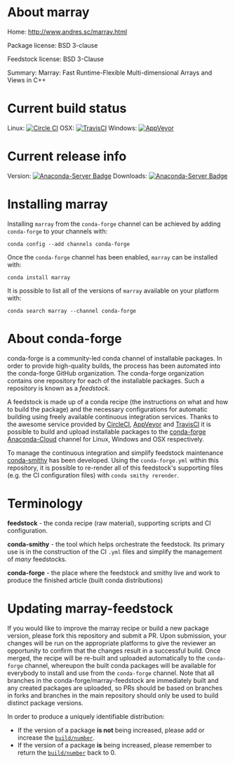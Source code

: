 About marray
============

Home: http://www.andres.sc/marray.html

Package license: BSD 3-clause

Feedstock license: BSD 3-Clause

Summary: Marray: Fast Runtime-Flexible Multi-dimensional Arrays and Views in C++



Current build status
====================

Linux: [![Circle CI](https://circleci.com/gh/conda-forge/marray-feedstock.svg?style=shield)](https://circleci.com/gh/conda-forge/marray-feedstock)
OSX: [![TravisCI](https://travis-ci.org/conda-forge/marray-feedstock.svg?branch=master)](https://travis-ci.org/conda-forge/marray-feedstock)
Windows: [![AppVeyor](https://ci.appveyor.com/api/projects/status/github/conda-forge/marray-feedstock?svg=True)](https://ci.appveyor.com/project/conda-forge/marray-feedstock/branch/master)

Current release info
====================
Version: [![Anaconda-Server Badge](https://anaconda.org/conda-forge/marray/badges/version.svg)](https://anaconda.org/conda-forge/marray)
Downloads: [![Anaconda-Server Badge](https://anaconda.org/conda-forge/marray/badges/downloads.svg)](https://anaconda.org/conda-forge/marray)

Installing marray
=================

Installing `marray` from the `conda-forge` channel can be achieved by adding `conda-forge` to your channels with:

```
conda config --add channels conda-forge
```

Once the `conda-forge` channel has been enabled, `marray` can be installed with:

```
conda install marray
```

It is possible to list all of the versions of `marray` available on your platform with:

```
conda search marray --channel conda-forge
```


About conda-forge
=================

conda-forge is a community-led conda channel of installable packages.
In order to provide high-quality builds, the process has been automated into the
conda-forge GitHub organization. The conda-forge organization contains one repository
for each of the installable packages. Such a repository is known as a *feedstock*.

A feedstock is made up of a conda recipe (the instructions on what and how to build
the package) and the necessary configurations for automatic building using freely
available continuous integration services. Thanks to the awesome service provided by
[CircleCI](https://circleci.com/), [AppVeyor](http://www.appveyor.com/)
and [TravisCI](https://travis-ci.org/) it is possible to build and upload installable
packages to the [conda-forge](https://anaconda.org/conda-forge)
[Anaconda-Cloud](http://docs.anaconda.org/) channel for Linux, Windows and OSX respectively.

To manage the continuous integration and simplify feedstock maintenance
[conda-smithy](http://github.com/conda-forge/conda-smithy) has been developed.
Using the ``conda-forge.yml`` within this repository, it is possible to re-render all of
this feedstock's supporting files (e.g. the CI configuration files) with ``conda smithy rerender``.


Terminology
===========

**feedstock** - the conda recipe (raw material), supporting scripts and CI configuration.

**conda-smithy** - the tool which helps orchestrate the feedstock.
                   Its primary use is in the construction of the CI ``.yml`` files
                   and simplify the management of *many* feedstocks.

**conda-forge** - the place where the feedstock and smithy live and work to
                  produce the finished article (built conda distributions)


Updating marray-feedstock
=========================

If you would like to improve the marray recipe or build a new
package version, please fork this repository and submit a PR. Upon submission,
your changes will be run on the appropriate platforms to give the reviewer an
opportunity to confirm that the changes result in a successful build. Once
merged, the recipe will be re-built and uploaded automatically to the
`conda-forge` channel, whereupon the built conda packages will be available for
everybody to install and use from the `conda-forge` channel.
Note that all branches in the conda-forge/marray-feedstock are
immediately built and any created packages are uploaded, so PRs should be based
on branches in forks and branches in the main repository should only be used to
build distinct package versions.

In order to produce a uniquely identifiable distribution:
 * If the version of a package **is not** being increased, please add or increase
   the [``build/number``](http://conda.pydata.org/docs/building/meta-yaml.html#build-number-and-string).
 * If the version of a package **is** being increased, please remember to return
   the [``build/number``](http://conda.pydata.org/docs/building/meta-yaml.html#build-number-and-string)
   back to 0.
